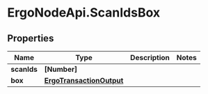 # ErgoNodeApi.ScanIdsBox

## Properties

Name | Type | Description | Notes
------------ | ------------- | ------------- | -------------
**scanIds** | **[Number]** |  | 
**box** | [**ErgoTransactionOutput**](ErgoTransactionOutput.md) |  | 


